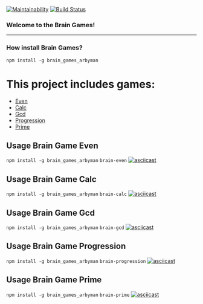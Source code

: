 [![Maintainability](https://api.codeclimate.com/v1/badges/8cf454a9ea717f917b16/maintainability)](https://codeclimate.com/github/arbyman/project-lvl1-s462/maintainability)
[![Build Status](https://travis-ci.com/arbyman/project-lvl1-s462.svg?branch=master)](https://travis-ci.com/arbyman/project-lvl1-s462)

### Welcome to the Brain Games!
***
### How install Brain Games?

```npm install -g brain_games_arbyman```

# This project includes games:
* [Even](#usage-brain-game-even)
* [Calc](#usage-brain-game-calc)
* [Gcd](#usage-brain-game-gcd)
* [Progression](#usage-brain-game-progression)
* [Prime](#usage-brain-game-prime)

## Usage Brain Game Even
```npm install -g brain_games_arbyman```
```brain-even```
[![asciicast](https://asciinema.org/a/ry3aayHpJ06oELDNCD22VIMYR.svg)](https://asciinema.org/a/ry3aayHpJ06oELDNCD22VIMYR)
## Usage Brain Game Calc
```npm install -g brain_games_arbyman```
```brain-calc```
[![asciicast](https://asciinema.org/a/pvucxz3K1PfNwd9Ode2F17kwl.svg)](https://asciinema.org/a/pvucxz3K1PfNwd9Ode2F17kwl)
## Usage Brain Game Gcd
```npm install -g brain_games_arbyman```
```brain-gcd```
[![asciicast](https://asciinema.org/a/NnJnxL3t7H81o0KpA0ZgmY2xo.svg)](https://asciinema.org/a/NnJnxL3t7H81o0KpA0ZgmY2xo)
## Usage Brain Game Progression
```npm install -g brain_games_arbyman```
```brain-progression```
[![asciicast](https://asciinema.org/a/wdMeKKwWpbf2s8gwWjDLw5zFz.svg)](https://asciinema.org/a/wdMeKKwWpbf2s8gwWjDLw5zFz)
## Usage Brain Game Prime
```npm install -g brain_games_arbyman```
```brain-prime```
[![asciicast](https://asciinema.org/a/UNMhUohthDyjoJaet5PefommK.svg)](https://asciinema.org/a/UNMhUohthDyjoJaet5PefommK)